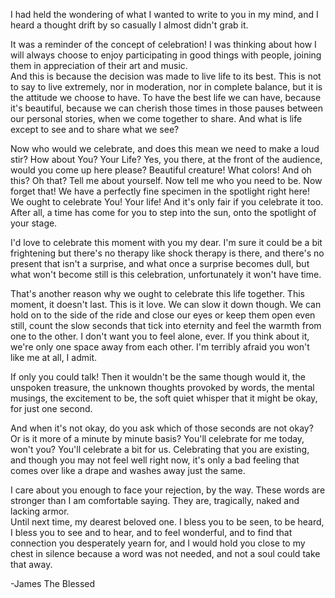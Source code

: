 I had held the wondering of what I wanted to write to you in my mind,
and I heard a thought drift by so casually I almost didn't grab it.

It was a reminder of the concept of celebration!
I was thinking about how I will always choose to enjoy participating in good things
with people, joining them in appreciation of their art and music.  
And this is because the decision was made to live life to its best.
This is not to say to live extremely, nor in moderation, nor in complete balance,
but it is the attitude we choose to have. To have the best life we can have,
because it's beautiful, because we can cherish those times in those pauses between
our personal stories, when we come together to share.
And what is life except to see and to share what we see?

Now who would we celebrate, and does this mean we need to make a loud stir?
How about You? Your Life? Yes, you there, at the front of the audience,
would you come up here please? Beautiful creature! What colors! And oh this?
Oh that? Tell me about yourself. Now tell me who you need to be. Now forget that!
We have a perfectly fine specimen in the spotlight right here! We ought to celebrate
You! Your life! And it's only fair if you celebrate it too. After all, a time has
come for you to step into the sun, onto the spotlight of your stage.

I'd love to celebrate this moment with you my dear. I'm sure it could be a bit
frightening but there's no therapy like shock therapy is there, and there's no
present that isn't a surprise, and what once a surprise becomes dull,
but what won't become still is this celebration, unfortunately it won't have time.

That's another reason why we ought to celebrate this life together. This moment,
it doesn't last. This is it love. We can slow it down though. We can hold on to the
side of the ride and close our eyes or keep them open even still, count the slow
seconds that tick into eternity and feel the warmth from one to the other.
I don't want you to feel alone, ever. If you think about it, we're only one space
away from each other. I'm terribly afraid you won't like me at all, I admit.

If only you could talk! Then it wouldn't be the same though would it, the unspoken
treasure, the unknown thoughts provoked by words, the mental musings, the excitement
to be, the soft quiet whisper that it might be okay, for just one second.

And when it's not okay, do you ask which of those seconds are not okay? Or is it
more of a minute by minute basis? You'll celebrate for me today, won't you?
You'll celebrate a bit for us. Celebrating that you are existing, and though
you may not feel well right now, it's only a bad feeling that comes over like a drape
and washes away just the same.

I care about you enough to face your rejection, by the way. These words are stronger
than I am comfortable saying. They are, tragically, naked and lacking armor.  
Until next time, my dearest beloved one. I bless you to be seen, to be heard,
I bless you to see and to hear, and to feel wonderful, and to find that connection
you desperately yearn for, and I would hold you close to my chest in silence because
a word was not needed, and not a soul could take that away.

-James The Blessed 
